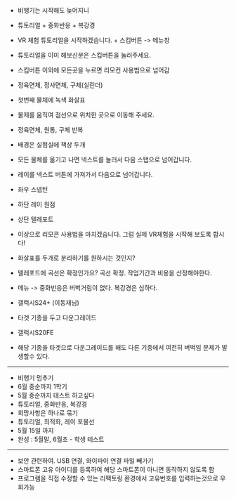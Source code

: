 * 비행기는 시작해도 늦어지니
* 튜토리얼 + 중화반응 + 복강경
* VR 체험 튜토리얼을 시작하겠습니다. + 스킵버튼 -> 메뉴창
* 튜토리얼을 이미 해보신분은 스킵버튼을 눌러주세요.
* 스킵버튼 이외에 모든곳을 누르면 리모컨 사용법으로 넘어감
* 정육면체, 정사면체, 구체(실린더)
* 첫번째 물체에 녹색 화살표
* 물제를 움직여 점선으로 위치한 곳으로 이동해 주세요.
* 정육면체, 원통, 구체 반복
* 배경은 실험실에 책상 두개
* 모든 물체를 옮기고 나면 넥스트를 눌러서 다음 스탭으로 넘어갑니다. 
* 레이를 넥스트 버튼에 가져가서 다음으로 넘어갑니다.
* 좌우 스넵턴
* 하단 레이 원점
* 상단 텔레포트
* 이상으로 리모콘 사용법을 마치겠습니다. 그럼 실제 VR체험을 시작해 보도록 합시다!

* 화살표를 두개로 분리하기를 원하시는 것인지?
* 텔레포드에 곡선은 확정인가요? 곡선 확정. 작업기간과 비용을 산정해야한다.
* 메뉴 -> 중화반응은 버벅거림이 없다. 복강경은 심하다.
  
* 갤럭시S24+ (이동재님)
* 타겟 기종을 두고 다운그레이드
* 갤럭시S20FE
* 해당 기종을 타겟으로 다운그레이드를 해도 다른 기종에서 여전히 버벅임 문제가 발생할수 있다.
---
* 비행기 멈추기
* 6월 중순까지 1학기
* 5월 중순까지 테스트 하고싶다
* 튜토리얼, 중화반응, 복강경
* 희망사항은 하나로 묶기
* 튜토리얼, 최적화, 레이 포물선
* 5월 15일 까지
* 완성 : 5월말, 6월초 - 학생 테스트
---
* 보안 관련하여. USB 연결, 와이파이 연결 파일 빼가기
* 스마트폰 고유 아이디를 등록하여 해당 스마트폰이 아니면 동작하지 않도록 함
* 프로그램을 직접 수정할 수 있는 리팩토링 환경에서 고유번호를 입력하는것으로 우회가능